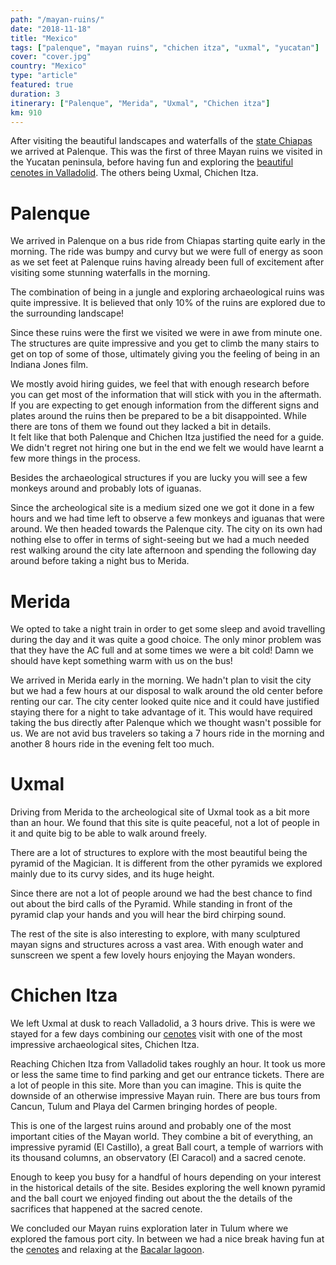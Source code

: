 ```yaml
---
path: "/mayan-ruins/"
date: "2018-11-18"
title: "Mexico"
tags: ["palenque", "mayan ruins", "chichen itza", "uxmal", "yucatan"]
cover: "cover.jpg"
country: "Mexico"
type: "article"
featured: true
duration: 3
itinerary: ["Palenque", "Merida", "Uxmal", "Chichen itza"]
km: 910
---
```


After visiting the beautiful landscapes and waterfalls of the [state Chiapas](/chiapas/) we arrived at Palenque. This was the first of three Mayan ruins we visited in the Yucatan peninsula, before having fun and exploring the [beautiful cenotes in Valladolid](/cenotes/). The others being Uxmal, Chichen Itza.

# Palenque

We arrived in Palenque on a bus ride from Chiapas starting quite early in the morning. The ride was bumpy and curvy but we were full of energy as soon as we set feet at Palenque ruins having already been full of excitement after visiting some stunning waterfalls in the morning.

The combination of being in a jungle and exploring archaeological ruins was quite impressive. It is believed that only 10% of the ruins are explored due to the surrounding landscape!

<rehype-image src="palenque.jpg"></rehype-image>

Since these ruins were the first we visited we were in awe from minute one. The structures are quite impressive and you get to climb the many stairs to get on top of some of those, ultimately giving you the feeling of being in an Indiana Jones film.

<rehype-image src="palenque3.jpg"></rehype-image>

<tip title="Hiring a guide">
We mostly avoid hiring guides, we feel that with enough research before you can get most of the information that will stick with you in the aftermath. If you are expecting to get enough information from the different signs and plates around the ruins then be prepared to be a bit disappointed. While there are tons of them we found out they lacked a bit in details.
<br />
It felt like that both Palenque and Chichen Itza justified the need for a guide. We didn't regret not hiring one but in the end we felt we would have learnt a few more things in the process.
</tip>

<rehype-image src="palenque2.jpg"></rehype-image>

Besides the archaeological structures if you are lucky you will see a few monkeys around and probably lots of iguanas.

Since the archeological site is a medium sized one we got it done in a few hours and we had time left to observe a few monkeys and iguanas that were around. We then headed towards the Palenque city. The city on its own had nothing else to offer in terms of sight-seeing but we had a much needed rest walking around the city late afternoon and spending the following day around before taking a night bus to Merida.

# Merida

We opted to take a night train in order to get some sleep and avoid travelling during the day and it was quite a good choice. The only minor problem was that they have the AC full and at some times we were a bit cold! Damn we should have kept something warm with us on the bus!

We arrived in Merida early in the morning. We hadn't plan to visit the city but we had a few hours at our disposal to walk around the old center before renting our car. The city center looked quite nice and it could have justified staying there for a night to take advantage of it. This would have required taking the bus directly after Palenque which we thought wasn't possible for us. We are not avid bus travelers so taking a 7 hours ride in the morning and another 8 hours ride in the evening felt too much.

# Uxmal

Driving from Merida to the archeological site of Uxmal took as a bit more than an hour. We found that this site is quite peaceful, not a lot of people in it and quite big to be able to walk around freely.

<rehype-image src="uxmal.jpg"></rehype-image>

There are a lot of structures to explore with the most beautiful being the pyramid of the Magician. It is different from the other pyramids we explored mainly due to its curvy sides, and its huge height.

<rehype-image src="uxmal3.jpg"></rehype-image>

<tip title="Pyramid bird calls">
Since there are not a lot of people around we had the best chance to find out about the bird calls of the Pyramid. While standing in front of the pyramid clap your hands and you will hear the bird chirping sound.
</tip>

The rest of the site is also interesting to explore, with many sculptured mayan signs and structures across a vast area. With enough water and sunscreen we spent a few lovely hours enjoying the Mayan wonders.

<rehype-image src="uxmal4.jpg"></rehype-image>

# Chichen Itza

We left Uxmal at dusk to reach Valladolid, a 3 hours drive. This is were we stayed for a few days combining our [cenotes](/cenotes/) visit with one of the most impressive archaeological sites, Chichen Itza.

<rehype-image src="chichenitza2.jpg"></rehype-image>

Reaching Chichen Itza from Valladolid takes roughly an hour. It took us more or less the same time to find parking and get our entrance tickets. There are a lot of people in this site. More than you can imagine. This is quite the downside of an otherwise impressive Mayan ruin. There are bus tours from Cancun, Tulum and Playa del Carmen bringing hordes of people.

<rehype-image src="chichenitza5.jpg"></rehype-image>

This is one of the largest ruins around and probably one of the most important cities of the Mayan world. They combine a bit of everything, an impressive pyramid (El Castillo), a great Ball court, a temple of warriors with its thousand columns, an observatory (El Caracol) and a sacred cenote.

<photo-composition><rehype-image src="chichenitza6.jpg" /><rehype-image src="chichenitza9.jpg" /></photo-composition>

<rehype-image src="chichenitza7.jpg"></rehype-image>

Enough to keep you busy for a handful of hours depending on your interest in the historical details of the site. Besides exploring the well known pyramid and the ball court we enjoyed finding out about the the details of the sacrifices that happened at the sacred cenote.

<rehype-image src="chichenitza8.jpg"></rehype-image>

We concluded our Mayan ruins exploration later in Tulum where we explored the famous port city. In between we had a nice break having fun at the [cenotes](/cenotes) and relaxing at the [Bacalar lagoon](bacalar).
